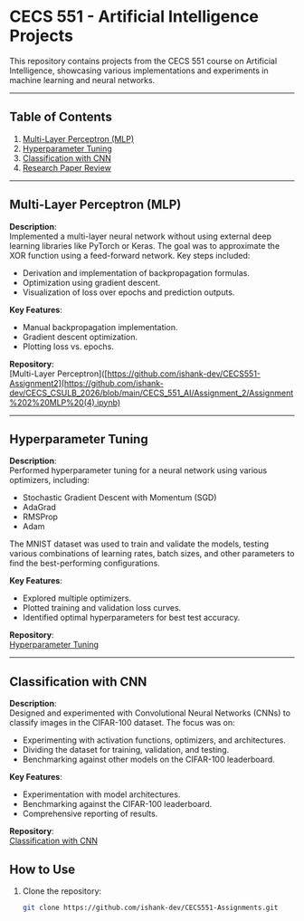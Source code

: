 # CECS 551 - Artificial Intelligence Projects

This repository contains projects from the CECS 551 course on Artificial Intelligence, showcasing various implementations and experiments in machine learning and neural networks.

---

## Table of Contents

1. [Multi-Layer Perceptron (MLP)](#multi-layer-perceptron-mlp)
2. [Hyperparameter Tuning](#hyperparameter-tuning)
3. [Classification with CNN](#classification-with-cnn)
4. [Research Paper Review](#research-paper-review)

---

## Multi-Layer Perceptron (MLP)

**Description**:  
Implemented a multi-layer neural network without using external deep learning libraries like PyTorch or Keras. The goal was to approximate the XOR function using a feed-forward network. Key steps included:
- Derivation and implementation of backpropagation formulas.
- Optimization using gradient descent.
- Visualization of loss over epochs and prediction outputs.

**Key Features**:
- Manual backpropagation implementation.
- Gradient descent optimization.
- Plotting loss vs. epochs.

**Repository**:  
[Multi-Layer Perceptron]([https://github.com/ishank-dev/CECS551-Assignment2](https://github.com/ishank-dev/CECS_CSULB_2026/blob/main/CECS_551_AI/Assignment_2/Assignment%202%20MLP%20(4).ipynb)

---

## Hyperparameter Tuning

**Description**:  
Performed hyperparameter tuning for a neural network using various optimizers, including:
- Stochastic Gradient Descent with Momentum (SGD)
- AdaGrad
- RMSProp
- Adam

The MNIST dataset was used to train and validate the models, testing various combinations of learning rates, batch sizes, and other parameters to find the best-performing configurations.

**Key Features**:
- Explored multiple optimizers.
- Plotted training and validation loss curves.
- Identified optimal hyperparameters for best test accuracy.

**Repository**:  
[Hyperparameter Tuning]([https://github.com/ishank-dev/CECS551-Assignment3](https://github.com/ishank-dev/CECS_CSULB_2026/blob/main/CECS_551_AI/Assignment_3/Assignment%20AI%20(3)%20(5).ipynb))

---

## Classification with CNN

**Description**:  
Designed and experimented with Convolutional Neural Networks (CNNs) to classify images in the CIFAR-100 dataset. The focus was on:
- Experimenting with activation functions, optimizers, and architectures.
- Dividing the dataset for training, validation, and testing.
- Benchmarking against other models on the CIFAR-100 leaderboard.

**Key Features**:
- Experimentation with model architectures.
- Benchmarking against the CIFAR-100 leaderboard.
- Comprehensive reporting of results.

**Repository**:  
[Classification with CNN](https://github.com/ishank-dev/CECS_CSULB_2026/blob/main/CECS_551_AI/Assignment_4/Assignment%204%20Final%20AI%20(2)%20(1).ipynb)

## How to Use

1. Clone the repository:
   ```bash
   git clone https://github.com/ishank-dev/CECS551-Assignments.git
